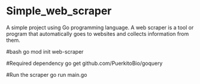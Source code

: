 # Simple_web_scraper
A simple project using Go  programming language. A web scraper is a tool or program that automatically goes to websites and collects information from them.

#bash
go mod init web-scraper

#Required dependency
go get github.com/PuerkitoBio/goquery

#Run the scraper
go run main.go
